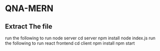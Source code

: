 # QNA-MERN

## Extract The file
run the following to run node server
   cd server
   npm install
   node index.js
run the following to run react frontend
   cd client
   npm install
   npm start
    

